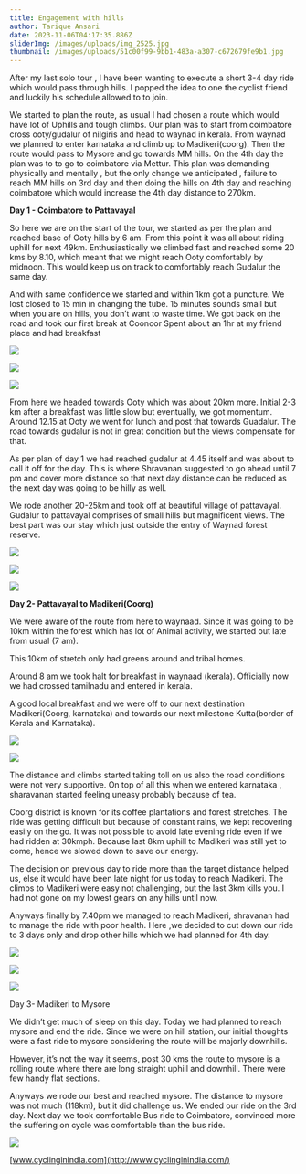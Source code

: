 ```yaml
---
title: Engagement with hills
author: Tarique Ansari
date: 2023-11-06T04:17:35.886Z
sliderImg: /images/uploads/img_2525.jpg
thumbnail: /images/uploads/51c00f99-9bb1-483a-a307-c672679fe9b1.jpg
---
```





After my last solo tour , I have been wanting to execute a short 3-4 day ride which would pass through hills. I popped the idea to one the cyclist friend and luckily his schedule allowed to to join.

We started to plan the route, as usual I had chosen a route which would have lot of Uphills and tough climbs. Our plan was to start from coimbatore cross ooty/gudalur of nilgiris and head to waynad in kerala. From waynad we planned to enter karnataka and climb up to Madikeri(coorg). Then the route would pass to Mysore and go towards MM hills. On the 4th day the plan was to to go to coimbatore via Mettur. This plan was demanding physically and mentally , but the only change we anticipated , failure to reach MM hills on 3rd day and then doing the hills on 4th day and reaching coimbatore which would increase the 4th day distance to 270km.

**D﻿ay 1 - Coimbatore to Pattavayal**

So here we are on the start of the tour, we started as per the plan and reached base of Ooty hills by 6 am. From this point it was all about riding uphill for next 49km. Enthusiastically we climbed fast  a﻿nd reached some 20 kms by 8.10, which meant that we might reach Ooty comfortably by midnoon. This would keep us on track to comfortably reach Gudalur the same day.

And with same confidence we started and within 1km got a puncture. We lost closed to 15 min in changing the tube. 15 minutes sounds small but when you are on hills, you don’t want to waste time. We got back on the road and took our first break at Coonoor Spent about an 1hr at my friend place and had breakfast

![](/images/uploads/day-1.png)

![](/images/uploads/day-1-coonoor.jpg)

![](/images/uploads/coonor.jpg)

From here we headed towards Ooty which was about 20km more. Initial 2-3 km after a breakfast was little slow but eventually, we got momentum. Around 12.15 at Ooty we went for lunch and post that towards Guadalur. The road towards gudalur is not in great condition but the views compensate for that.

As per plan of day 1 we had reached gudalur at 4.45 itself and was about to call it off for the day. This is where Shravanan suggested to go ahead until 7 pm and cover more distance so that next day distance can be reduced as the next day was going to be hilly as well.

We rode another 20-25km and took off at beautiful village of pattavayal. Gudalur to pattavayal comprises of small hills but magnificent views. The best part was our stay which just outside the entry of Waynad forest reserve.

![](/images/uploads/screenshot-2023-10-18-at-1.46.13-pm.png)

![](/images/uploads/img_2519.jpg)

![](/images/uploads/img_2516.jpg)

**Day 2- Pattavayal to Madikeri(Coorg)**

We were aware of the route from here to waynaad. Since it was going to be 10km within the forest which has lot of Animal activity, we started out late from usual (7 am).

This 10km of stretch only had greens around and tribal homes.

Around 8 am we took halt for breakfast in waynaad (kerala). Officially now we had crossed tamilnadu and entered in kerala.

A good local breakfast and we were off to our next destination Madikeri(Coorg, karnataka) and towards our next milestone Kutta(border of Kerala and Karnataka).

![](/images/uploads/screenshot-2023-11-06-at-11.14.39-am.png)

![](/images/uploads/img_2547.jpg)

The distance and climbs started taking toll on us also the road conditions were not very supportive. On top of all this when we entered karnataka , sharavanan started feeling uneasy probably because of tea.

Coorg district is known for its coffee plantations and forest stretches. The ride was getting difficult but because of constant rains, we kept recovering easily on the go. It was not possible to avoid late evening ride even if we had ridden at 30kmph. Because last 8km uphill to Madikeri was still yet to come, hence we slowed down to save our energy.

T﻿he decision on previous day to ride more than the target distance helped us, else it would have been late night for us today to reach Madikeri. The climbs to Madikeri were easy not challenging, but the last 3km kills you. I had not gone on my lowest gears on any hills until now.

Anyways finally by 7.40pm we managed to reach Madikeri, shravanan had to manage the ride with poor health. Here ,we decided to cut down our ride to 3 days only and drop other hills which we had planned for 4th day.

![](/images/uploads/e958bb19-c101-4b7c-a3b4-addf1824fc16.jpg)

![](/images/uploads/img_2517.jpg)

![](/images/uploads/4d4c4e15-8ee2-4f7e-942e-805ddbda45b1.jpg)

Day 3- Madikeri to Mysore

We didn’t get much of sleep on this day. Today we had planned to reach mysore and end the ride. Since we were on hill station, our initial thoughts were a fast ride to mysore considering the route will be majorly downhills.

However, it’s not the way it seems, post 30 kms the route to mysore is a rolling route where there are long straight uphill and downhill. There were few handy flat sections.

Anyways we rode our best and reached mysore. The distance to mysore was not much (118km), but it did challenge us. We ended our ride on the 3rd day. Next day we took comfortable Bus ride to Coimbatore, convinced more the suffering on cycle was comfortable than the bus ride.



![](/images/uploads/screenshot-2023-11-06-at-11.28.41-am.png)

[www.cyclinginindia.com](http://www.cyclinginindia.com/)
